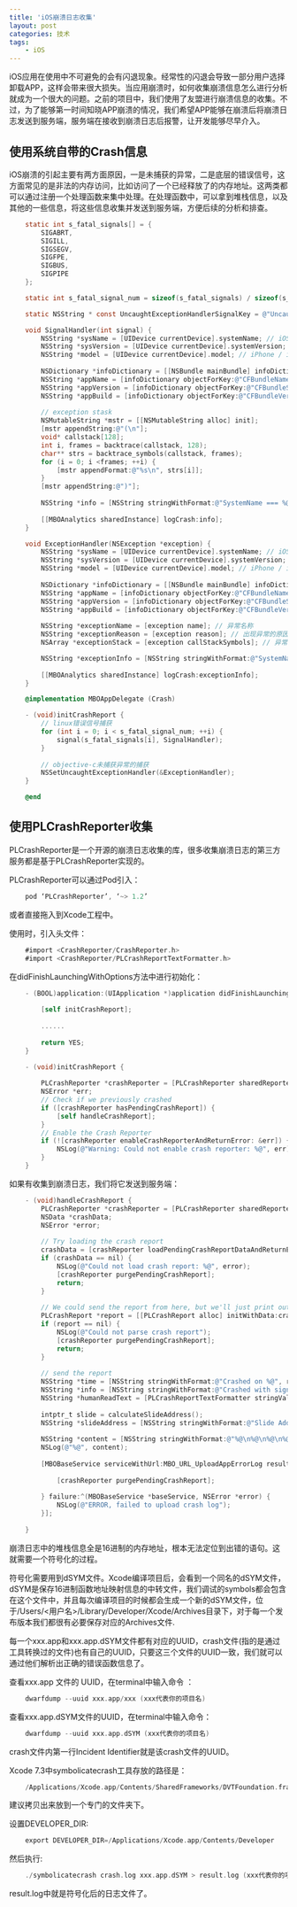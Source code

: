 ```yaml
---
title: 'iOS崩溃日志收集'
layout: post
categories: 技术
tags:
    - iOS
---
```


iOS应用在使用中不可避免的会有闪退现象。经常性的闪退会导致一部分用户选择卸载APP，这样会带来很大损失。当应用崩溃时，如何收集崩溃信息怎么进行分析就成为一个很大的问题。之前的项目中，我们使用了友盟进行崩溃信息的收集。不过，为了能够第一时间知晓APP崩溃的情况，我们希望APP能够在崩溃后将崩溃日志发送到服务端，服务端在接收到崩溃日志后报警，让开发能够尽早介入。

## 使用系统自带的Crash信息 ##

iOS崩溃的引起主要有两方面原因，一是未捕获的异常，二是底层的错误信号，这方面常见的是非法的内存访问，比如访问了一个已经释放了的内存地址。这两类都可以通过注册一个处理函数来集中处理。在处理函数中，可以拿到堆栈信息，以及其他的一些信息，将这些信息收集并发送到服务端，方便后续的分析和排查。

```objectivec
    static int s_fatal_signals[] = {
        SIGABRT,
        SIGILL,
        SIGSEGV,
        SIGFPE,
        SIGBUS,
        SIGPIPE
    };

    static int s_fatal_signal_num = sizeof(s_fatal_signals) / sizeof(s_fatal_signals[0]);

    static NSString * const UncaughtExceptionHandlerSignalKey = @"UncaughtExceptionHandlerSignalKey";

    void SignalHandler(int signal) {
        NSString *sysName = [UIDevice currentDevice].systemName; // iOS
        NSString *sysVersion = [UIDevice currentDevice].systemVersion; // 系统版本号
        NSString *model = [UIDevice currentDevice].model; // iPhone / iPod touch / iPad
        
        NSDictionary *infoDictionary = [[NSBundle mainBundle] infoDictionary];
        NSString *appName = [infoDictionary objectForKey:@"CFBundleName"]; // app名称
        NSString *appVersion = [infoDictionary objectForKey:@"CFBundleShortVersionString"]; // app版本
        NSString *appBuild = [infoDictionary objectForKey:@"CFBundleVersion"]; // app build版本
        
        // exception stask
        NSMutableString *mstr = [[NSMutableString alloc] init];
        [mstr appendString:@"(\n"];
        void* callstack[128];
        int i, frames = backtrace(callstack, 128);
        char** strs = backtrace_symbols(callstack, frames);
        for (i = 0; i <frames; ++i) {
            [mstr appendFormat:@"%s\n", strs[i]];
        }
        [mstr appendString:@")"];
        
        NSString *info = [NSString stringWithFormat:@"SystemName === %@\nSystemVersion === %@\nDeviceModel === %@\nAppName === %@\nAppVersion === %@\nAppBuild === %@\nExceptionStack === %@\nSignal === %d\n", sysName, sysVersion, model, appName, appVersion, appBuild, mstr, signal];
        
        [[MBOAnalytics sharedInstance] logCrash:info];
    }

    void ExceptionHandler(NSException *exception) {
        NSString *sysName = [UIDevice currentDevice].systemName; // iOS
        NSString *sysVersion = [UIDevice currentDevice].systemVersion; // 系统版本号
        NSString *model = [UIDevice currentDevice].model; // iPhone / iPod touch / iPad
        
        NSDictionary *infoDictionary = [[NSBundle mainBundle] infoDictionary];
        NSString *appName = [infoDictionary objectForKey:@"CFBundleName"]; // app名称
        NSString *appVersion = [infoDictionary objectForKey:@"CFBundleShortVersionString"]; // app版本
        NSString *appBuild = [infoDictionary objectForKey:@"CFBundleVersion"]; // app build版本
        
        NSString *exceptionName = [exception name]; // 异常名称
        NSString *exceptionReason = [exception reason]; // 出现异常的原因
        NSArray *exceptionStack = [exception callStackSymbols]; // 异常堆栈信息

        NSString *exceptionInfo = [NSString stringWithFormat:@"SystemName === %@\nSystemVersion === %@\nDeviceModel === %@\nAppName === %@\nAppVersion === %@\nAppBuild === %@\nExceptionName === %@\nExceptionReason === %@\nExceptionStack === %@\n", sysName, sysVersion, model, appName, appVersion, appBuild, exceptionName, exceptionReason, exceptionStack];
        
        [[MBOAnalytics sharedInstance] logCrash:exceptionInfo];
    }

    @implementation MBOAppDelegate (Crash)

    - (void)initCrashReport {
        // linux错误信号捕获
        for (int i = 0; i < s_fatal_signal_num; ++i) {
            signal(s_fatal_signals[i], SignalHandler);
        }
        
        // objective-c未捕获异常的捕获
        NSSetUncaughtExceptionHandler(&ExceptionHandler);
    }

    @end
```

## 使用PLCrashReporter收集 ##

PLCrashReporter是一个开源的崩溃日志收集的库，很多收集崩溃日志的第三方服务都是基于PLCrashReporter实现的。

PLCrashReporter可以通过Pod引入：

```objectivec
    pod ‘PLCrashReporter’, ‘~> 1.2’
```

或者直接拖入到Xcode工程中。

使用时，引入头文件：

```objectivec
    #import <CrashReporter/CrashReporter.h>
    #import <CrashReporter/PLCrashReportTextFormatter.h>
```

在didFinishLaunchingWithOptions方法中进行初始化：

```objectivec
    - (BOOL)application:(UIApplication *)application didFinishLaunchingWithOptions:(NSDictionary *)launchOptions {
        
        [self initCrashReport];
        
        ......
        
        return YES;
    }

    - (void)initCrashReport {
        
        PLCrashReporter *crashReporter = [PLCrashReporter sharedReporter];
        NSError *err;
        // Check if we previously crashed
        if ([crashReporter hasPendingCrashReport]) {
            [self handleCrashReport];
        }
        // Enable the Crash Reporter
        if (![crashReporter enableCrashReporterAndReturnError: &err]) {
            NSLog(@"Warning: Could not enable crash reporter: %@", err);
        }
    }
```

如果有收集到崩溃日志，我们将它发送到服务端：

```objectivec
    - (void)handleCrashReport {
        PLCrashReporter *crashReporter = [PLCrashReporter sharedReporter];
        NSData *crashData;
        NSError *error;
        
        // Try loading the crash report
        crashData = [crashReporter loadPendingCrashReportDataAndReturnError:&error];
        if (crashData == nil) {
            NSLog(@"Could not load crash report: %@", error);
            [crashReporter purgePendingCrashReport];
            return;
        }
        
        // We could send the report from here, but we'll just print out some debugging info instead
        PLCrashReport *report = [[PLCrashReport alloc] initWithData:crashData error:&error];
        if (report == nil) {
            NSLog(@"Could not parse crash report");
            [crashReporter purgePendingCrashReport];
            return;
        }
        
        // send the report
        NSString *time = [NSString stringWithFormat:@"Crashed on %@", report.systemInfo.timestamp];
        NSString *info = [NSString stringWithFormat:@"Crashed with signal %@ (code %@, address=0x%" PRIx64 ")", report.signalInfo.name, report.signalInfo.code, report.signalInfo.address];
        NSString *humanReadText = [PLCrashReportTextFormatter stringValueForCrashReport:report withTextFormat:PLCrashReportTextFormatiOS];
        
        intptr_t slide = calculateSlideAddress();
        NSString *slideAddress = [NSString stringWithFormat:@"Slide Address: 0x%lx", slide];
        
        NSString *content = [NSString stringWithFormat:@"%@\n%@\n%@\n%@", time, info, humanReadText, slideAddress];
        NSLog(@"%@", content);
        
        [MBOBaseService serviceWithUrl:MBO_URL_UploadAppErrorLog resultClass:nil params:@{ @"log": content } success:^(MBOBaseService *baseService, id result) {
            
            [crashReporter purgePendingCrashReport];
            
        } failure:^(MBOBaseService *baseService, NSError *error) {
            NSLog(@"ERROR, failed to upload crash log");
        }];
        
    }
```

崩溃日志中的堆栈信息全是16进制的内存地址，根本无法定位到出错的语句。这就需要一个符号化的过程。

符号化需要用到dSYM文件。Xcode编译项目后，会看到一个同名的dSYM文件，dSYM是保存16进制函数地址映射信息的中转文件，我们调试的symbols都会包含在这个文件中，并且每次编译项目的时候都会生成一个新的dSYM文件，位于/Users/<用户名>/Library/Developer/Xcode/Archives目录下，对于每一个发布版本我们都很有必要保存对应的Archives文件.

每一个xxx.app和xxx.app.dSYM文件都有对应的UUID，crash文件(指的是通过工具转换过的文件)也有自己的UUID，只要这三个文件的UUID一致，我们就可以通过他们解析出正确的错误函数信息了。

查看xxx.app 文件的 UUID，在terminal中输入命令 ：

```objectivec
    dwarfdump --uuid xxx.app/xxx (xxx代表你的项目名)
```

查看xxx.app.dSYM文件的UUID，在terminal中输入命令：

```objectivec
    dwarfdump --uuid xxx.app.dSYM (xxx代表你的项目名)
```

crash文件内第一行Incident Identifier就是该crash文件的UUID。

Xcode 7.3中symbolicatecrash工具存放的路径是：

```objectivec
    /Applications/Xcode.app/Contents/SharedFrameworks/DVTFoundation.framework/Versions/A/Resources/symbolicatecrash
```

建议拷贝出来放到一个专门的文件夹下。

设置DEVELOPER_DIR:

```objectivec
    export DEVELOPER_DIR=/Applications/Xcode.app/Contents/Developer
```

然后执行:

```objectivec
    ./symbolicatecrash crash.log xxx.app.dSYM > result.log (xxx代表你的项目名)
```

result.log中就是符号化后的日志文件了。